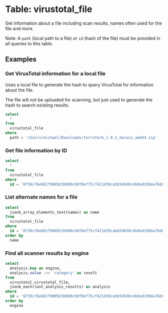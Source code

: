 # Table: virustotal_file

Get information about a file including scan results, names often used for the file and more.

Note: A `path` (local path to a file) or `id` (hash of the file) must be provided in all queries to this table.

## Examples

### Get VirusTotal information for a local file

Uses a local file to generate the hash to query VirusTotal for information
about the file.

The file will not be uploaded for scanning, but just used to generate the hash
to search existing results.

```sql
select
  *
from
  virustotal_file
where
  path = '/Users/michael/Downloads/terraform_1.0.1_darwin_amd64.zip'
```

### Get file information by ID

```sql
select
  *
from
  virustotal_file
where
  id = '8739c76e681f900923b900c9df0ef75cf421d39cabb54650c4b9ad19b6a76d85'
```

### List alternate names for a file

```sql
select
  jsonb_array_elements_text(names) as name
from
  virustotal_file
where
  id = '8739c76e681f900923b900c9df0ef75cf421d39cabb54650c4b9ad19b6a76d85'
order by
  name
```

### Find all scanner results by engine

```sql
select
  analysis.key as engine,
  analysis.value ->> 'category' as result
from
  virustotal.virustotal_file,
  jsonb_each(last_analysis_results) as analysis
where
  id = '8739c76e681f900923b900c9df0ef75cf421d39cabb54650c4b9ad19b6a76d85'
order by
  engine
```
